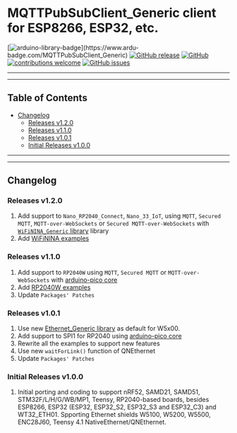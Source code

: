 # MQTTPubSubClient_Generic client for ESP8266, ESP32, etc.

[![arduino-library-badge](https://www.ardu-badge.com/badge/MQTTPubSubClient_Generic.svg?)](https://www.ardu-badge.com/MQTTPubSubClient_Generic)
[![GitHub release](https://img.shields.io/github/release/khoih-prog/MQTTPubSubClient_Generic.svg)](https://github.com/khoih-prog/MQTTPubSubClient_Generic/releases)
[![GitHub](https://img.shields.io/github/license/mashape/apistatus.svg)](https://github.com/khoih-prog/MQTTPubSubClient_Generic/blob/main/LICENSE)
[![contributions welcome](https://img.shields.io/badge/contributions-welcome-brightgreen.svg?style=flat)](#Contributing)
[![GitHub issues](https://img.shields.io/github/issues/khoih-prog/MQTTPubSubClient_Generic.svg)](http://github.com/khoih-prog/MQTTPubSubClient_Generic/issues)

---
---

## Table of Contents

* [Changelog](#changelog)
  * [Releases v1.2.0](#releases-v120)
  * [Releases v1.1.0](#releases-v110)
  * [Releases v1.0.1](#releases-v101)
  * [Initial Releases v1.0.0](#Initial-Releases-v100)

---
---

## Changelog

### Releases v1.2.0

1. Add support to `Nano_RP2040_Connect`, `Nano_33_IoT`, using `MQTT`, `Secured MQTT`, `MQTT-over-WebSockets` or `Secured MQTT-over-WebSockets` with [`WiFiNINA_Generic` library](https://github.com/khoih-prog/WiFiNINA_Generic) library
2. Add [WiFiNINA examples](https://github.com/khoih-prog/MQTTPubSubClient_Generic/tree/main/examples/WiFiNINA)

### Releases v1.1.0

1. Add support to `RP2040W` using `MQTT`, `Secured MQTT` or `MQTT-over-WebSockets` with [arduino-pico core](https://github.com/earlephilhower/arduino-pico)
2. Add [RP2040W examples](https://github.com/khoih-prog/MQTTPubSubClient_Generic/tree/main/examples/RP2040W)
3. Update `Packages' Patches`

### Releases v1.0.1

1. Use new [Ethernet_Generic library](https://github.com/khoih-prog/Ethernet_Generic) as default for W5x00.
2. Add support to SPI1 for RP2040 using [arduino-pico core](https://github.com/earlephilhower/arduino-pico)
3. Rewrite all the examples to support new features
4. Use new `waitForLink()` function of QNEthernet
5. Update `Packages' Patches`

### Initial Releases v1.0.0

1. Initial porting and coding to support nRF52, SAMD21, SAMD51, STM32F/L/H/G/WB/MP1, Teensy, RP2040-based boards, besides ESP8266, ESP32 (ESP32, ESP32_S2, ESP32_S3 and ESP32_C3) and WT32_ETH01. Spporting Ethernet shields W5100, W5200, W5500, ENC28J60, Teensy 4.1 NativeEthernet/QNEthernet.


